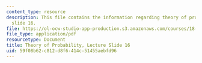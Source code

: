 ```yaml
---
content_type: resource
description: This file contains the information regarding theory of probability, lecture
  slide 16.
file: https://ol-ocw-studio-app-production.s3.amazonaws.com/courses/18-175-theory-of-probability-spring-2014/59f08b62c812d8f6414c51455aebfd96_MIT18_175S14_Lecture16.pdf
file_type: application/pdf
resourcetype: Document
title: Theory of Probability, Lecture Slide 16
uid: 59f08b62-c812-d8f6-414c-51455aebfd96
---
```

